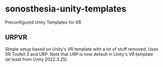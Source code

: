 # sonosthesia-unity-templates

Preconfigured Unity Templates for XR

## URPVR

Simple setup based on Unity's VR template with a lot of stuff removed. Uses XR Toolkit 3 and URP. Note that URP is now default in Unity's VR template (at least from Unity 2022.3.25).
